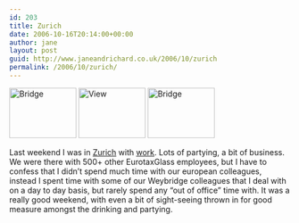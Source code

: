 ```yaml
---
id: 203
title: Zurich
date: 2006-10-16T20:14:00+00:00
author: jane
layout: post
guid: http://www.janeandrichard.co.uk/2006/10/zurich
permalink: /2006/10/zurich/
---
```

<img src="http://www.janeandrichard.co.uk/photos/zurich2006/img/thumbimg_2876.jpg" width="120" height="90" alt="Bridge" />
  
<img src="http://www.janeandrichard.co.uk/photos/zurich2006/img/thumbimg_2944.jpg" width="120" height="90" alt="View" />
  
<img src="http://www.janeandrichard.co.uk/photos/zurich2006/img/thumbimg_2856.jpg" width="120" height="90" alt="Bridge" />

Last weekend I was in [Zurich](http://v1.janeandrichard.co.uk/photos/zurich2006/) with [work](http://www.glass.co.uk/uk/en/). Lots of partying, a bit of business. We were there with 500+ other EurotaxGlass employees, but I have to confess that I didn&#8217;t spend much time with our european colleagues, instead I spent time with some of our Weybridge colleagues that I deal with on a day to day basis, but rarely spend any &#8220;out of office&#8221; time with. It was a really good weekend, with even a bit of sight-seeing thrown in for good measure amongst the drinking and partying.